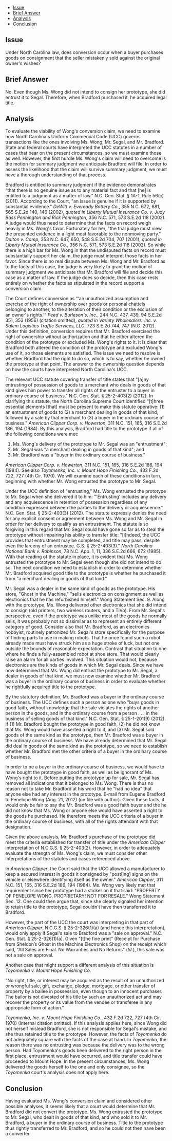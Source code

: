 - [Issue](#issue)
- [Brief Answer](#brief-answer)
- [Analysis](#analysis)
- [Conclusion](#conclusion)

## Issue
Under North Carolina law, does conversion occur when a buyer purchases goods on consignment that the seller mistakenly sold against the original owner's wishes?

## Brief Answer
No. Even though Ms. Wong did not intend to consign her prototype, she did entrust it to Segal. Therefore, when Bradford purchased it, he acquired legal title.

## Analysis
To evaluate the viability of Wong's conversion claim, we need to examine how North Carolina's Uniform Commercial Code (UCC) governs transactions like the ones involving Ms. Wong, Mr. Segal, and Mr. Bradford. State and federal courts have interpreted the UCC statutes in a number of cases that bear on the present circumstances, so we must examine those as well. However, the first hurdle Ms. Wong's claim will need to overcome is the motion for summary judgment we anticipate Bradford will file. In order to assess the likelihood that the claim will survive summary judgment, we must have a thorough understanding of that process.

Bradford is entitled to summary judgment if the evidence demonstrates “that there is no genuine issue as to any material fact and that [he] is entitled to a judgment as a matter of law.” N.C. Gen. Stat. § 1A-1, Rule 56(c) (2011). According to the Court, "an issue is genuine if it is supported by substantial evidence." *DeWitt v. Eveready Battery Co.*, 355 N.C. 672, 681, 565 S.E.2d 140, 146 (2002), *quoted in* *Liberty Mutual Insurance Co. v. Judy Bass Pennington and Rick Pennington*, 356 N.C. 571, 573 S.E.2d 118 (2002). A judge would thus need to determine that the facts on record weigh heavily in Ms. Wong's favor. Fortunately for her, "the trial judge must view the presented evidence in a light most favorable to the nonmoving party." *Dalton v. Camp*, 353 N.C. 647, 650, 548 S.E.2d 704, 707 (2001), *quoted in* *Liberty Mutual Insurance Co.*, 356 N.C. 571, 573 S.E.2d 118 (2002). So while there is a high bar for Ms. Wong in that the undisputed facts on record must substantially support her claim, the judge must interpret those facts in her favor. Since there is no real dispute between Ms. Wong and Mr. Bradford as to the facts of this case, the judge is very likely to grant the motion of summary judgment we anticipate that Mr. Bradford will file and decide this case as a matter of law. If the judge does so decide, then this case rests entirely on whether the facts as stipulated in the record support a conversion claim.

The Court defines conversion as “‘an unauthorized assumption and exercise of the right of ownership over goods or personal chattels belonging to another, to the alteration of their condition or the exclusion of an owner's rights.’” *Peed v. Burleson's, Inc.*, 244 N.C. 437, 439, 94 S.E.2d 351, 353 (1956) (citation omitted), *quoted in* *Variety Wholesalers, Inc. v. Salem Logistics Traffic Services, LLC*, 723 S.E.2d 744, 747 (N.C. 2012). Under this definition, conversion requires that Mr. Bradford exercised the right of ownership without authorization and that he either altered the condition of the prototype or excluded Ms. Wong's rights to it. It is clear that Bradford both altered the condition of the prototype and excluded Wong's use of it, so those elements are satisfied. The issue we need to resolve is whether Bradford had the right to do so, which is to say, whether he owned the prototype at that point. The answer to the ownership question depends on how the courts have interpreted North Carolina's UCC.

The relevant UCC statute covering transfer of title states that "[a]ny entrusting of possession of goods to a merchant who deals in goods of that kind gives him power to transfer all rights of the entruster to a buyer in ordinary course of business." N.C. Gen. Stat. § 25-2-403(2) (2012). In clarifying this statute, the North Carolina Supreme Court identified "[t]hree essential elements [that] must be present to make this statute operative: (1) an entrustment of goods to (2) a merchant dealing in goods of that kind, followed by a sale by that merchant to (3) a buyer in the ordinary course of business." *American Clipper Corp. v. Howerton*, 311 N.C. 151, 165, 316 S.E.2d 186, 194 (1984). By this analysis, Bradford had title to the prototype if all of the following conditions were met:

1. Ms. Wong's delivery of the prototype to Mr. Segal was an "entrustment";
2. Mr. Segal was "a merchant dealing in goods of that kind"; and
3. Mr. Bradford was a "buyer in the ordinary course of business."

*American Clipper Corp. v. Howerton*, 311 N.C. 151, 165, 316 S.E.2d 186, 194 (1984). See also *Toyomenka, Inc. v. Mount Hope Finishing Co.*, 432 F.2d 722, 727 (4th Cir. 1970). We will examine each of these conditions in turn, beginning with whether Mr. Wong entrusted the prototype to Mr. Segal.

Under the UCC definition of "entrusting," Ms. Wong entrusted the prototype to Mr. Segal when she delivered it to him: "'Entrusting' includes any delivery and any acquiescence in retention of possession regardless of any condition expressed between the parties to the delivery or acquiescence." N.C. Gen. Stat. § 25-2-403(3) (2012). The statute expressly denies the need for any explicit consent or agreement between Ms. Wong and Mr. Segal in order for her delivery to qualify as an entrustment. The statute is so forgiving in this regard that Mr. Segal could have gone so far as to steal the prototype without impairing his ability to transfer title: "[i]ndeed, the UCC provides that entrustment may be completed, and title may pass, despite even the larceny of an entrustee. G.S. § 25-2-403(3)." *North Carolina National Bank v. Robinson*, 78 N.C. App. 1, 11, 336 S.E.2d 666, 672 (1985). With that reading of the statute in place, it is evident that Ms. Wong entrusted the prototype to Mr. Segal even though she did not intend to do so. The next condition we need to establish in order to determine whether Mr. Bradford acquired good title to the prototype is whether he purchased it from "a merchant dealing in goods of that kind."

Mr. Segal was a dealer in the same kind of goods as the prototype. His store, "Ghost in the Machine," "sells electronics on consignment as well as electronics that he has refurbished himself." Wong Statement Sec. 9. Along with the prototype, Ms. Wong delivered other electronics that she did intend to consign (old printers, two wireless routers, and a TiVo). From Mr. Segal's perspective, even if the prototype was unlike most of the goods he normally sells, it was probably not so dissimilar as to represent an entirely different category of good. Consider also that Mr. Bradford, as an electronics hobbyist, routinely patronized Mr. Segal's store specifically for the purpose of finding parts to use in making robots. That he once found such a robot already made must have struck him as a huge stroke of luck, but not one outside the bounds of reasonable expectation. Contrast that situation to one where he finds a fully-assembled robot at shoe store. That would clearly raise an alarm for all parties involved. This situation would not, because electronics are the kinds of goods in which Mr. Segal deals. Since we have now determined that Ms. Wong did entrust the prototype to Mr. Segal, a dealer in goods of that kind, we must now examine whether Mr. Bradford was a buyer in the ordinary course of business in order to evaluate whether he rightfully acquired title to the prototype.

By the statutory definition, Mr. Bradford was a buyer in the ordinary course of business. The UCC defines such a person as one who "buys goods in good faith, without knowledge that the sale violates the rights of another person in the goods, and in the ordinary course from a person . . . in the business of selling goods of that kind." N.C. Gen. Stat. § 25-1-201(9) (2012). If  (1) Mr. Bradford bought the prototype in good faith, (2) he did not know that Ms. Wong would have asserted a right to it, and (3) Mr. Segal sold goods of the same kind as the prototype, then Mr. Bradford was a buyer in the ordinary course of business. We have already determined that Mr. Segal did deal in goods of the same kind as the prototype, so we need to establish whether Mr. Bradford met the other criteria of a buyer in the ordinary course of business. 

In order to be a buyer in the ordinary course of business, we would have to have bought the prototype in good faith, as well as be ignorant of Ms. Wong's right to it. Before putting the prototype up for sale, Mr. Segal has removed all indications that it belonged to Ms. Wong. There is thus no reason not to take Mr. Bradford at his word that he "had no idea" that anyone else had any interest in the prototype. E-mail from Eugene Bradford to Penelope Wong (Aug. 21, 2012) (on file with author). Given these facts, it would only be fair to say the Mr. Bradford was a good faith buyer and the he did not know that Ms. Wong or anyone else would have asserted a right to the goods he purchased. He therefore meets the UCC criteria of a buyer in the ordinary course of business, with all of the rights attendant with that designation.

Given the above analysis, Mr. Bradford's purchase of the prototype did meet the criteria established for transfer of title under the *American Clipper* interpretation of N.C.G.S. § 25-2-403(2). However, in order to adequately evaluate the strength of Ms. Wong's claim, we must consider other interpretations of the statutes and cases referenced above.

In *American Clipper*, the Court said that the UCC allowed a manufacturer to keep a secured interest in goods it consigned by "post[ing] signs on the vehicle or elsewhere identifying itself as the owner." *American Clipper*, 311 N.C. 151, 165, 316 S.E.2d 186, 194 (1984). Ms. Wong very likely met that requirement since her prototype had a sticker on it that said: "PROPERTY OF PENELOPE WONG.  PROPRIETARY!  NOT FOR RESALE." Wong Statement Sec. 12. One could then argue that, since she clearly signaled her intention to retain title to the prototype, Segal couldn't have then transferred it to Bradford.

However, the part of the UCC the court was interpreting in that part of *American Clipper*, N.C.G.S. § 25-2-326(1)(a) (and hence this interpretation), would only apply if Segal's sale to Bradford was a "sale on approval." N.C. Gen. Stat. § 25-2-326(1)(a).
Given "[t]he fine print" (Receipt for Purchase from Sheldon’s Ghost in the Machine Electronics Shop) on the receipt which said, "All Sales are Final. No Warranties and No Returns" (*Id.*), this sale was not a sale on approval. 

Another case that might support a different analysis of this situation is *Toyomenka v. Mount Hope Finishing Co.* 

"No right, title, or interest may be acquired as the result of an unauthorized or wrongful sale, gift, exchange, pledge, mortgage, or other transfer of property by a bailee in possession, even though to an innocent purchaser. The bailor is not divested of his title by such an unauthorized act and may recover the property or its value from the vendee or transferee in any appropriate form of action."

*Toyomenka, Inc. v. Mount Hope Finishing Co.*, 432 F.2d 722, 727 (4th Cir. 1970) (Internal citation omitted). If this analysis applies here, since Wong did not herself mislead Bradford, she is not responsible for Segal's mistake, and she thus retained title to the prototype. However, the facts of *Toyomenka* do not adequately square with the facts of the case at hand. In *Toyomenka*, the reason there was no entrusting was because the delivery was to the wrong person. Had Toyomenka's goods been delivered to the right person in the first place, entrustment would have occurred, and title transfer could have proceeded to Mount Hope. In the present circumstances, Ms. Wong delivered the goods herself to the one and only consignee, so the *Toyomenka* court's analysis does not apply here.

## Conclusion
Having evaluated Ms. Wong's conversion claim and considered other possible analyses,  it seems likely that a court would determine that Mr. Bradford did not convert the prototype. Ms. Wong entrusted the prototype to Mr. Segal, who dealt in goods of that kind, and who sold it to Mr. Bradford, a buyer in the ordinary course of business. Title to the prototype thus rightly transferred to Mr. Bradford, and so he could not then have been a converter.